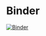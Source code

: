 # Binder

[![Binder](https://mybinder.org/badge_logo.svg)](https://mybinder.org/v2/gh/nevermind78/MyBinderJupyter/main?urlpath=lab/&t=${random_id})

